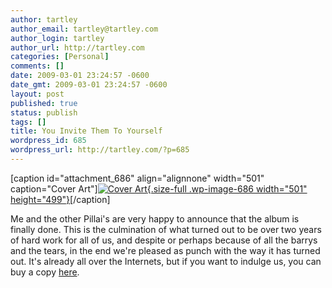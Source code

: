 ```yaml
---
author: tartley
author_email: tartley@tartley.com
author_login: tartley
author_url: http://tartley.com
categories: [Personal]
comments: []
date: 2009-03-01 23:24:57 -0600
date_gmt: 2009-03-01 23:24:57 -0600
layout: post
published: true
status: publish
tags: []
title: You Invite Them To Yourself
wordpress_id: 685
wordpress_url: http://tartley.com/?p=685
---
```


\[caption id="attachment\_686" align="alignnone" width="501"
caption="Cover Art"\][![Cover
Art](http://tartley.com/wp-content/uploads/2009/03/cover.jpg "Cover - You Invite Them To Yourself"){.size-full
.wp-image-686 width="501"
height="499"}](http://www.facebook.com/photo.php?pid=2212211&id=589628893)\[/caption\]

Me and the other Pillai's are very happy to announce that the album is
finally done. This is the culmination of what turned out to be over two
years of hard work for all of us, and despite or perhaps because of all
the barrys and the tears, in the end we're pleased as punch with the way
it has turned out. It's already all over the Internets, but if you want
to indulge us, you can buy a copy
[here](http://www.facebook.com/photo.php?pid=2212211&id=589628893).
